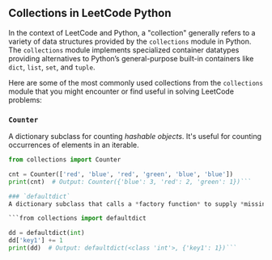 ## Collections in LeetCode Python

In the context of LeetCode and Python, a "collection" generally refers to a variety of data structures provided by the `collections` module in Python. The `collections` module implements specialized container datatypes providing alternatives to Python’s general-purpose built-in containers like `dict`, `list`, `set`, and `tuple`.

Here are some of the most commonly used collections from the `collections` module that you might encounter or find useful in solving LeetCode problems:

### `Counter`
A dictionary subclass for counting *hashable objects*. It's useful for counting occurrences of elements in an iterable.
```python
from collections import Counter

cnt = Counter(['red', 'blue', 'red', 'green', 'blue', 'blue'])
print(cnt)  # Output: Counter({'blue': 3, 'red': 2, 'green': 1})```

### `defaultdict`
A dictionary subclass that calls a *factory function* to supply *missing values*.

```from collections import defaultdict

dd = defaultdict(int)
dd['key1'] += 1
print(dd)  # Output: defaultdict(<class 'int'>, {'key1': 1})```
